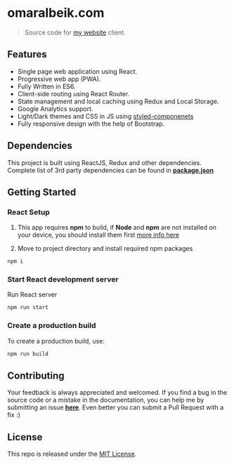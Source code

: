 # omaralbeik.com

> Source code for [my website](https://omaralbeik.com) client.

## Features

- Single page web application using React.
- Progressive web app (PWA).
- Fully Written in ES6.
- Client-side routing using React Router.
- State management and local caching using Redux and Local Storage.
- Google Analytics support.
- Light/Dark themes and CSS in JS using [styled-componenets](https://www.styled-components.com/)
- Fully responsive design with the help of Bootstrap.

## Dependencies

This project is built using ReactJS, Redux and other dependencies. Complete list of 3rd party dependencies can be found in [**package.json**](package.json)

## Getting Started

### React Setup

1. This app requires **npm** to build, if **Node** and **npm** are not installed on your device, you should install them first [more info here](https://docs.npmjs.com/getting-started/installing-node)

2. Move to project directory and install required npm packages

``` bash
npm i
```

### Start React development server

Run React server

```bash
npm run start
```

### Create a production build

To create a production build, use:

```bash
npm run build
```

## Contributing

Your feedback is always appreciated and welcomed. If you find a bug in the source code or a mistake in the documentation, you can help me by submitting an issue [**here**](https://github.com/omaralbeik/omaralbeik.com-client/issues). Even better you can submit a Pull Request with a fix :)

## License

This repo is released under the [MIT License](LICENSE).
